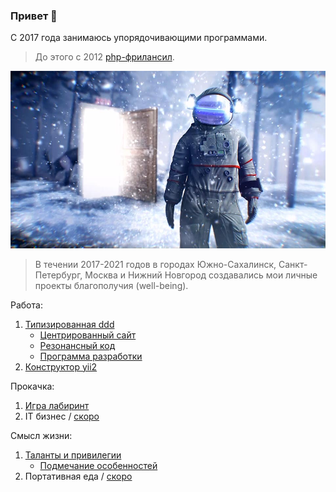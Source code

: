 ### Привет 👋

С 2017 года занимаюсь упорядочивающими программами. 

> До этого с 2012 <a href="https://www.fl.ru/users/botogame/">php-фрилансил</a>.

![](./infinity.jpg)

> В течении 2017-2021 годов в городах Южно-Сахалинск, Санкт-Петербург, Москва и Нижний Новгород создавались мои личные проекты благополучия (well-being).

Работа:
1. <a href="https://github.com/dominic-of-russia/code.well-being">Типизированная ddd</a>
   - <a href="https://github.com/dominic-of-russia/code.well-being/blob/main/Прототипы/Центрированный%20сайт">Центрированный сайт</a>
   - <a href="https://github.com/dominic-of-russia/code.well-being/blob/main/Прототипы/Резонансный%20код">Резонансный код</a>
   - <a href="https://github.com/dominic-of-russia/code.well-being/blob/main/Прототипы/Внешний%20вид%20программы">Программа разработки</a>
2. <a href="https://github.com/dominic-of-russia/yii2.well-being">Конструктор yii2</a>

Прокачка:
1. <a href="https://github.com/dominic-of-russia/game.well-being">Игра лабиринт</a>
2. IT бизнес / <a href="https://github.com/dominic-of-russia/investing.well-being/">скоро</a>

Смысл жизни:
1. <a href="https://github.com/dominic-of-russia/cradle.well-being">Таланты и привилегии</a>
   - <a href="https://github.com/dominic-of-russia/cradle.well-being/blob/main/Размышления">Подмечание особенностей</a>
2. Портативная еда / <a href="https://github.com/dominic-of-russia/requirement.well-being">скоро</a>
